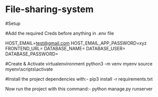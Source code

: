 # File-sharing-system



#Setup

#Add the required Creds before anything in .env file

HOST_EMAIL=test@gmail.com 
HOST_EMAIL_APP_PASSWORD=xyz
FRONTEND_URL=
DATABASE_NAME=
DATABASE_USER=
DATABASE_PASSWORD=

#Create & Activate virtualenvironment 
python3 -m venv myenv
source myenv\scripts\activate

#Install the project dependencies with:-
pip3 install -r requirements.txt

Now run the project with this command:-
python manage.py runserver


